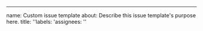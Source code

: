 ---
name: Custom issue template
about: Describe this issue template's purpose here.
title: ''labels: 'assignees: '' 





